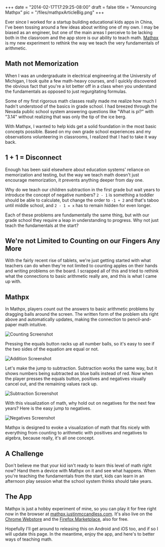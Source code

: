 
+++
date = "2014-02-17T17:29:25-08:00"
draft = false
title = "Announcing Mathpx"
pic = "/files/mathpxArticleBig.png"
+++

<p>Ever since I worked for a startup building educational kids apps in China, I've been tossing around a few ideas about writing one of my own.  I may be biased as an engineer, but one of the main areas I perceive to be lacking both in the classroom and the app store is our ability to teach math.  <a href="http://mathpx.justinmccandless.com">Mathpx</a> is my new experiment to rethink the way we teach the very fundamentals of arithmetic.</p>

<h2 id="mathnotmemorization">Math not Memorization</h2>

<p>When I was an undergraduate in electrical engineering at the University of Michigan, I took quite a few math-heavy courses, and I quickly discovered the obvious fact that you're a lot better off in a class when you understand the fundamentals as opposed to just regurgitating formulas.</p>

<p>Some of my first rigorous math classes really made me realize how much I hadn't understood of the basics in grade school.  I had breezed through the Nevada public school system answering questions like "What is pi?" with "3.14" without realizing that was only the tip of the ice berg.</p>

<p>With Mathpx, I wanted to help kids get a solid foundation in the most basic concepts possible.  Based on my own grade school experiences and my observations volunteering in classrooms, I realized that I had to take it way back.</p>

<h2 id="11disconnect">1 + 1 = Disconnect</h2>

<p>Enough has been said elsewhere about education systems' reliance on memorization and testing, but the way we teach math doesn't just encourage memorization, it prevents anything deeper from day one.</p>

<p>Why do we teach our children subtraction in the first grade but wait years to introduce the concept of negative numbers?  <code>2 - 1</code> is something a toddler should be able to calculate, but change the order to <code>-1 + 2</code> and that's taboo until middle school, and <code>2 - 1 = x</code> has to remain hidden for even longer.</p>

<p>Each of these problems are fundamentally the same thing, but with our grade school they require a leap in understanding to progress.  Why not just teach the fundamentals at the start?</p>

<h2 id="exitpaperfingersandapplesenteracomputer">We're not Limited to Counting on our Fingers Any More</h2>

<p>With the fairly recent rise of tablets, we're just getting started with what teachers can do when they're not limited to counting apples on their hands and writing problems on the board.  I scrapped all of this and tried to rethink what the connections to basic arithmetic really are, and this is what I came up with.</p>

<h2 id="mathpx">Mathpx</h2>

<p>In Mathpx, players count out the answers to basic arithmetic problems by dragging balls around the screen.  The written form of the problem sits right above and automatically updates, making the connection to pencil-and-paper math intuitive.</p>

<p><img src="http://www.justinmccandless.com/files/mathpx1.gif" alt="Counting Screenshot" title="" /></p>

<p>Pressing the equals button racks up all number balls, so it's easy to see if the two sides of the equation are equal or not.</p>

<p><img src="http://www.justinmccandless.com/files/mathpx2.gif" alt="Addition Screenshot" title="" /></p>

<p>Let's make the jump to subtraction.  Subtraction works the same way, but it shows numbers being subtracted as blue balls instead of red.  Now when the player presses the equals button, positives and negatives visually cancel out, and the remaining values rack up.</p>

<p><img src="http://www.justinmccandless.com/files/mathpx3.gif" alt="Subtraction Screenshot" title="" /></p>

<p>With this visualization of math, why hold out on negatives for the next few years?  Here is the easy jump to negatives.</p>

<p><img src="http://www.justinmccandless.com/files/mathpx4.gif" alt="Negatives Screenshot" title="" /></p>

<p>Mathpx is designed to evoke a visualization of math that fits nicely with everything from counting to arithmetic with positives and negatives to algebra, because really, it's all one concept.</p>

<h2 id="thechallenge">A Challenge</h2>

<p>Don't believe me that your kid isn't ready to learn this level of math right now?  Hand them a device with Mathpx on it and see what happens.  When you're teaching the fundamentals from the start, kids can learn in an afternoon play session what the school system thinks should take years.</p>

<h2 id="getit">The App</h2>

<p>Mathpx is just a hobby experiment of mine, so you can play it for free right now in the browser at <a href="http://mathpx.justinmccandless.com">mathpx.justinmccandless.com</a>.  It's also live on the <a href="https://chrome.google.com/webstore/detail/mathpx/eopjfmdjkjcmapcgkobjfibcmlepehin?authuser=1">Chrome Webstore</a> and the <a href="https://marketplace.firefox.com/app/mathpx/">Firefox Marketplace</a>, also for free.</p>

<p>Hopefully I'll get around to releasing this on Android and iOS too, and if so I will update this page.  In the meantime, enjoy the app, and here's to better ways of teaching math.</p>